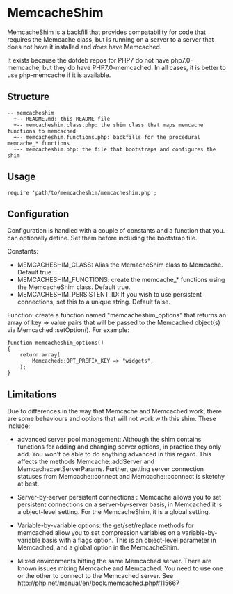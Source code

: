 MemcacheShim
============

MemcacheShim is a backfill that provides compatability for code that requires
the Memcache class, but is running on a server to a server that does not
have it installed and _does_ have Memcached.

It exists because the dotdeb repos for PHP7 do not have php7.0-memcache, but
they do have PHP7.0-memcached.  In all cases, it is better to use php-memcache
if it is available.


Structure
---------

    -- memcacheshim
      +-- README.md: this README file
      +-- memcacheshim.class.php: the shim class that maps memcache functions to memcached
      +-- memcacheshim.functions.php: backfills for the procedural memcache_* functions
      +-- memcacheshim.php: the file that bootstraps and configures the shim


Usage
-----

    require 'path/to/memcacheshim/memcacheshim.php';


Configuration
-------------

Configuration is handled with a couple of constants and a function that you.
can optionally define. Set them before including the bootstrap file.

Constants:

  - MEMCACHESHIM_CLASS: Alias the MemacheShim class to Memcache. Default true
  - MEMCACHESHIM_FUNCTIONS: create the memcache_* functions using the
    MemcacheShim class. Default true.
  - MEMCACHESHIM_PERSISTENT_ID: If you wish to use persistent connections, set
    this to a unique string. Default false.

Function: create a function named "memcacheshim_options" that returns an array
of key => value pairs that will be passed to the Memcached object(s) via
Memcached::setOption(). For example:

    function memcacheshim_options()
    {
        return array(
            Memcached::OPT_PREFIX_KEY => "widgets",
        );
    }



Limitations
-----------

Due to differences in the way that Memcache and Memcached work, there are some
behaviours and options that will not work with this shim. These include:

 - advanced server pool management: Although the shim contains functions for
   adding and changing server options, in practice they only add. You won't be
   able to do anything advanced in this regard. This affects the methods
   Memcache::addServer and Memcache::setServerParams. Further, getting server
   connection statuses from Memcache::connect and Memcache::pconnect is sketchy
   at best.

 - Server-by-server persistent connections : Memcache allows you to set
   persistent connections on a server-by-server basis, in Memcached it is a
   object-level setting. For the MemcacheShim, it is a global setting.

 - Variable-by-variable options: the get/set/replace methods for memcached allow
   you to set compression variables on a variable-by-variable basis with
   a flags option. This is an object-level parameter in Memcached, and a global
   option in the MemcacheShim.

 - Mixed environments hitting the same Memcached server. There are known issues
   mixing Memcache and Memcached. You need to use one or the other to connect to
   the Memcached server.  See http://php.net/manual/en/book.memcached.php#115667





